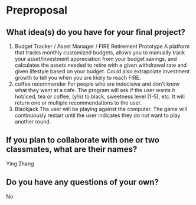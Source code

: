 # Preproposal

## What idea(s) do you have for your final project?

1. Budget Tracker / Asset Manager / FIRE Retirement Prototype
   A platform that tracks monthly customized budgets, allows you to manually track your asset/investment appreciation from your budget savings, and calculates the assets needed to retire with a given withdrawal rate and given lifestyle based on your budget.  Could also extrapolate investment growth to tell you when you are likely to reach FIRE.
2. coffee recommender
   For people who are indecisive and don’t know what they want at a cafe. The program will ask if the user wants it hot/iced, tea or coffee, (y/n) to black, sweetness level (1-5), etc. It will return one or multiple recommendations to the user. 
3. Blackjack
   The user will be playing against the computer. The game will continuously restart until the user indicates they do not want to play another round. 

## If you plan to collaborate with one or two classmates, what are their names?

Ying Zhang

## Do you have any questions of your own?

No
